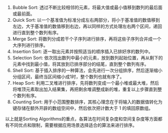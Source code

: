 

1. Bubble Sort: 透过不断比较相邻的元素，将最大值或最小值移到数列的最后面或最前面。
2. Quick Sort: 以一个基准值为标准分成左右两部分，将小于基准值的数值移到左边，大于基准值的数值移到右边，再以同样的方式处理左右两个区间，递回进行直到整个数列有序。
3. Merge Sort: 将数列分成若干个子序列进行排序，再将这些子序列合并成一个大序列进行排序。
4. Insertion Sort: 逐一取出元素并按照适当的顺序插入已排好序的数列中。
5. Selection Sort: 依次找出数列中最小的元素，放到数列起始位置，再从剩下的元素中找到最小值，将其放到已排序部分的结尾，直到整个数列有序。
6. Shell Sort: 基于插入排序的一种算法，会先进行一次分组排序，然后逐渐缩小分组区间，最终当区间缩小成1时，整个数列也就有序了。
7. Heap Sort: 利用二叉堆进行排序，先将数列变成一个最小堆或最大堆，然后将堆顶元素取出加入结果集，再把剩余堆调整成新的堆，重复以上步骤直到整个数列有序。
8. Counting Sort: 用于小范围整数排序，其核心理念在于将输入的数据值转化为键存储在额外开辟的数组空间中，然后依次把计数大于 1 的填回原数组。

以上就是Sorting Algorithms的重点，各算法在时间复杂度和空间复杂度等方面都有不同优点和限制，需要根据应用场景选择适合的算法来进行排序。